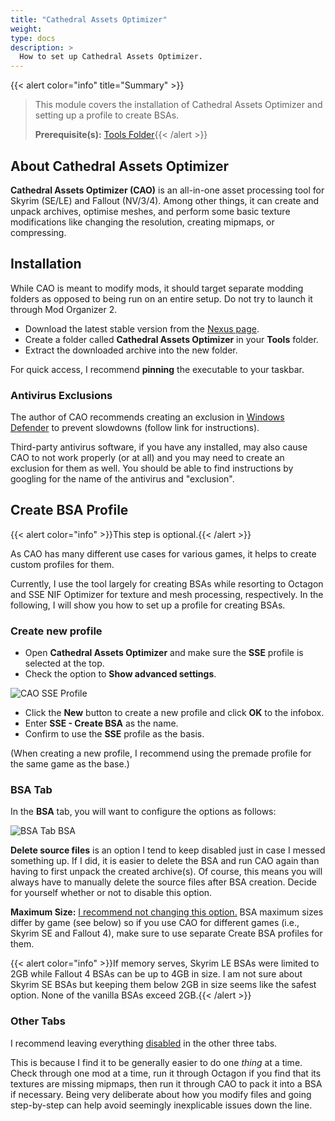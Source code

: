 ```yaml
---
title: "Cathedral Assets Optimizer"
weight:
type: docs
description: >
  How to set up Cathedral Assets Optimizer.
---
```


{{< alert color="info" title="Summary" >}}
> This module covers the installation of Cathedral Assets Optimizer and setting up a profile to create BSAs.<p>
> **Prerequisite(s):** [Tools Folder](/bg/tool-setup/tools-folder/){{< /alert >}}

## About Cathedral Assets Optimizer

**Cathedral Assets Optimizer (CAO)** is an all-in-one asset processing tool for Skyrim (SE/LE) and Fallout (NV/3/4). Among other things, it can create and unpack archives, optimise meshes, and perform some basic texture modifications like changing the resolution, creating mipmaps, or compressing.

## Installation

While CAO is meant to modify mods, it should target separate modding folders as opposed to being run on an entire setup. Do not try to launch it through Mod Organizer 2.

- Download the latest stable version from the [Nexus page](https://www.nexusmods.com/skyrimspecialedition/mods/23316?tab=files).
- Create a folder called **Cathedral Assets Optimizer** in your **Tools** folder.
- Extract the downloaded archive into the new folder.

For quick access, I recommend **pinning** the executable to your taskbar.

### Antivirus Exclusions

The author of CAO recommends creating an exclusion in [Windows Defender](https://support.microsoft.com/en-us/windows/add-an-exclusion-to-windows-security-811816c0-4dfd-af4a-47e4-c301afe13b26) to prevent slowdowns (follow link for instructions).

Third-party antivirus software, if you have any installed, may also cause CAO to not work properly (or at all) and you may need to create an exclusion for them as well. You should be able to find instructions by googling for the name of the antivirus and "exclusion".

## Create BSA Profile

{{< alert color="info" >}}This step is optional.{{< /alert >}}

As CAO has many different use cases for various games, it helps to create custom profiles for them.

Currently, I use the tool largely for creating BSAs while resorting to Octagon and SSE NIF Optimizer for texture and mesh processing, respectively. In the following, I will show you how to set up a profile for creating BSAs.

### Create new profile

- Open **Cathedral Assets Optimizer** and make sure the **SSE** profile is selected at the top.
- Check the option to **Show advanced settings**.

![CAO SSE Profile](/Pictures/bg/tool-setup/cao/cao-sse-profile.png)

- Click the **New** button to create a new profile and click **OK** to the infobox.
- Enter **SSE - Create BSA** as the name.
- Confirm to use the **SSE** profile as the basis.

(When creating a new profile, I recommend using the premade profile for the same game as the base.)

### BSA Tab

In the **BSA** tab, you will want to configure the options as follows:

![BSA Tab BSA](/Pictures/bg/tool-setup/cao/bsa-profile-bsa.png)

**Delete source files** is an option I tend to keep disabled just in case I messed something up. If I did, it is easier to delete the BSA and run CAO again than having to first unpack the created archive(s). Of course, this means you will always have to manually delete the source files after BSA creation. Decide for yourself whether or not to disable this option.

**Maximum Size:** <u>I recommend not changing this option.</u> BSA maximum sizes differ by game (see below) so if you use CAO for different games (i.e., Skyrim SE and Fallout 4), make sure to use separate Create BSA profiles for them.

{{< alert color="info" >}}If memory serves, Skyrim LE BSAs were limited to 2GB while Fallout 4 BSAs can be up to 4GB in size. I am not sure about Skyrim SE BSAs but keeping them below 2GB in size seems like the safest option. None of the vanilla BSAs exceed 2GB.{{< /alert >}}

### Other Tabs

I recommend leaving everything <u>disabled</u> in the other three tabs.

This is because I find it to be generally easier to do one *thing* at a time. Check through one mod at a time, run it through Octagon if you find that its textures are missing mipmaps, then run it through CAO to pack it into a BSA if necessary. Being very deliberate about how you modify files and going step-by-step can help avoid seemingly inexplicable issues down the line.